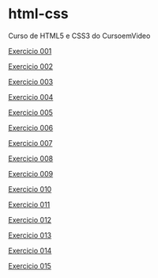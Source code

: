 # html-css
 Curso de HTML5 e CSS3 do CursoemVideo

<a href="https://gustavo-espindola-olegario.github.io/html-css/exercicios/ex001/" target="_blank">Exercicio 001</a>

<a href="https://gustavo-espindola-olegario.github.io/html-css/exercicios/ex002/" target="_blank">Exercicio 002</a>

<a href="https://gustavo-espindola-olegario.github.io/html-css/exercicios/ex003/" target="_blank">Exercicio 003</a>

<a href="https://gustavo-espindola-olegario.github.io/html-css/exercicios/ex004/" target="_blank">Exercicio 004</a>

<a href="https://gustavo-espindola-olegario.github.io/html-css/exercicios/ex005/" target="_blank">Exercicio 005</a>

<a href="https://gustavo-espindola-olegario.github.io/html-css/exercicios/ex006/" target="_blank">Exercicio 006</a>

<a href="https://gustavo-espindola-olegario.github.io/html-css/exercicios/ex007/" target="_blank">Exercicio 007</a>

<a href="https://gustavo-espindola-olegario.github.io/html-css/exercicios/ex008/" target="_blank">Exercicio 008</a>

<a href="https://gustavo-espindola-olegario.github.io/html-css/exercicios/ex009/" target="_blank">Exercicio 009</a>

<a href="https://gustavo-espindola-olegario.github.io/html-css/exercicios/ex010/" target="_blank">Exercicio 010</a>

<a href="https://gustavo-espindola-olegario.github.io/html-css/exercicios/ex011/" target="_blank">Exercicio 011</a>

<a href="https://gustavo-espindola-olegario.github.io/html-css/exercicios/ex012/" target="_blank">Exercicio 012</a>

<a href="https://gustavo-espindola-olegario.github.io/html-css/exercicios/ex013/" target="_blank">Exercicio 013</a>

<a href="https://gustavo-espindola-olegario.github.io/html-css/exercicios/ex014/" target="_blank">Exercicio 014</a>

<a href="https://gustavo-espindola-olegario.github.io/html-css/exercicios/ex015/" target="_blank">Exercicio 015</a>